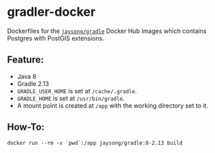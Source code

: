 # gradler-docker

Dockerfiles for the [`jaysong/gradle`](https://hub.docker.com/r/jaysong/gradle/) Docker
Hub images which contains Postgres with PostGIS extensions.

## Feature:

- Java 8
- Gradle 2.13
- `GRADLE_USER_HOME` is set at `/cache/.gradle`.
- `GRADLE_HOME` is set at `/usr/bin/gradle`.
- A mount point is created at `/app` with the working directory set to it.

## How-To:
```
docker run --rm -v `pwd`:/app jaysong/gradle:8-2.13 build
```
